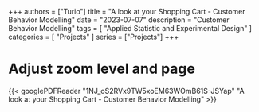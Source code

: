+++
authors = ["Turio"]
title = "A look at your Shopping Cart - Customer Behavior Modelling"
date = "2023-07-07"
description = "Customer Behavior Modelling"
tags = [
    "Applied Statistic and Experimental Design"
]
categories = [
    "Projects"
]
series = ["Projects"]
+++


# Adjust zoom level and page
{{< googlePDFReader "1NJ_oS2RVx9TW5xoEM63WOmB61S-JSYap" "A look at your Shopping Cart - Customer Behavior Modelling" >}}
